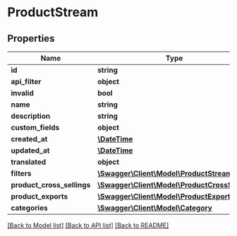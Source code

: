 # ProductStream

## Properties
Name | Type | Description | Notes
------------ | ------------- | ------------- | -------------
**id** | **string** |  | [optional] 
**api_filter** | **object** |  | [optional] 
**invalid** | **bool** |  | [optional] 
**name** | **string** |  | 
**description** | **string** |  | [optional] 
**custom_fields** | **object** |  | [optional] 
**created_at** | [**\DateTime**](\DateTime.md) |  | 
**updated_at** | [**\DateTime**](\DateTime.md) |  | [optional] 
**translated** | **object** |  | [optional] 
**filters** | [**\Swagger\Client\Model\ProductStreamFilter**](ProductStreamFilter.md) |  | [optional] 
**product_cross_sellings** | [**\Swagger\Client\Model\ProductCrossSelling**](ProductCrossSelling.md) |  | [optional] 
**product_exports** | [**\Swagger\Client\Model\ProductExport**](ProductExport.md) |  | [optional] 
**categories** | [**\Swagger\Client\Model\Category**](Category.md) |  | [optional] 

[[Back to Model list]](../../README.md#documentation-for-models) [[Back to API list]](../../README.md#documentation-for-api-endpoints) [[Back to README]](../../README.md)


